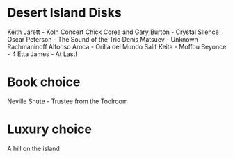 # Desert Island Disks

Keith Jarett - Koln Concert
Chick Corea and Gary Burton - Crystal Silence
Oscar Peterson - The Sound of the Trio
Denis Matsuev - Unknown Rachmaninoff
Alfonso Aroca - Orilla del Mundo
Salif Keita - Moffou
Beyonce - 4
Etta James - At Last!

# Book choice

Neville Shute - Trustee from the Toolroom

# Luxury choice

A hill on the island

